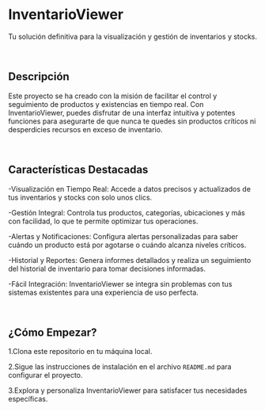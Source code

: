 <H1>InventarioViewer</H1>
        <p>Tu solución definitiva para la visualización y gestión de inventarios y stocks.</p>
    <br/>
        <h2>Descripción</h2>
        <p>Este proyecto se ha creado con la misión de facilitar el control y seguimiento de productos y existencias en tiempo real. Con InventarioViewer, puedes disfrutar de una interfaz intuitiva y potentes funciones para asegurarte de que nunca te quedes sin productos críticos ni desperdicies recursos en exceso de inventario.</p>
<br/>
     <h2>Características Destacadas</h2>
               <P> -Visualización en Tiempo Real: Accede a datos precisos y actualizados de tus inventarios y stocks con solo unos clics. </P>
           <P> -Gestión Integral: Controla tus productos, categorías, ubicaciones y más con facilidad, lo que te permite optimizar tus operaciones.</P>
            <P>-Alertas y Notificaciones: Configura alertas personalizadas para saber cuándo un producto está por agotarse o cuándo alcanza niveles críticos. </P>
           <P> -Historial y Reportes:</strong> Genera informes detallados y realiza un seguimiento del historial de inventario para tomar decisiones informadas. </P>
            <P>-Fácil Integración: InventarioViewer se integra sin problemas con tus sistemas existentes para una experiencia de uso perfecta. </P>
          </br>
    <h2>¿Cómo Empezar?</h2>
            <P>1.Clona este repositorio en tu máquina local.</P>
           <P> 2.Sigue las instrucciones de instalación en el archivo <code>README.md</code> para configurar el proyecto. </P>
            <P>3.Explora y personaliza InventarioViewer para satisfacer tus necesidades específicas. </P>
        
  


